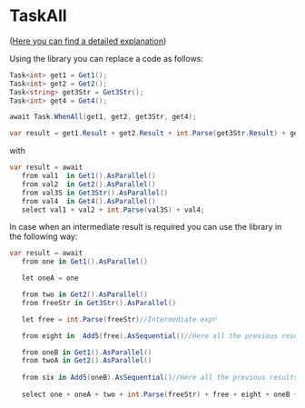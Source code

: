 # TaskAll

([Here you can find a detailed explanation](https://habr.com/en/post/349352/))

 Using the library you can replace a code as follows:
 ```Cs
Task<int> get1 = Get1();
Task<int> get2 = Get2();
Task<string> get3Str = Get3Str();
Task<int> get4 = Get4();

await Task.WhenAll(get1, get2, get3Str, get4);

var result = get1.Result + get2.Result + int.Parse(get3Str.Result) + get4.Result;
 ```

 with
 ```Cs
 var result = await
    from val1  in Get1().AsParallel()
    from val2  in Get2().AsParallel()
    from val3S in Get3Str().AsParallel()
    from val4  in Get4().AsParallel()
    select val1 + val2 + int.Parse(val3S) + val4;
 ```

In case when an intermediate result is required you can use the library in the following way:

 ```Cs
var result = await
    from one in Get1().AsParallel()

    let oneA = one

    from two in Get2().AsParallel()
    from freeStr in Get3Str().AsParallel()

    let free = int.Parse(freeStr)//Intermediate expr 

    from eight in  Add5(free).AsSequential()//Here all the previous results can be used

    from oneB in Get1().AsParallel()
    from twoA in Get2().AsParallel()
    
    from six in Add5(oneB).AsSequential()//Here all the previous results can be used 
    
    select one + oneA + two + int.Parse(freeStr) + free + eight + oneB + twoA + six;
 ```
